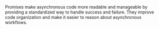  Promises make asynchronous code more readable and manageable by providing a standardized way to handle success and failure. They improve code organization and make it easier to reason about asynchronous workflows.